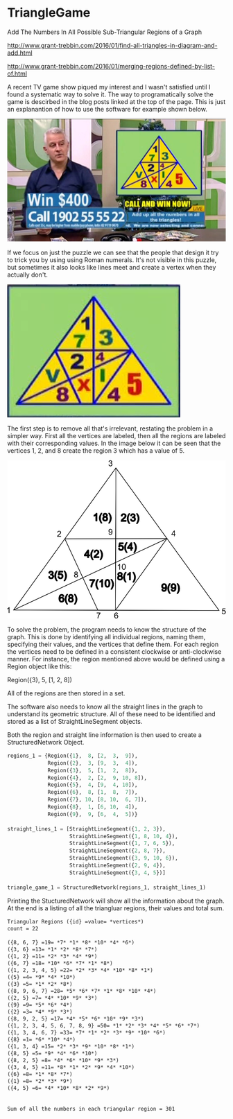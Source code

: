 # TriangleGame
Add The Numbers In All Possible Sub-Triangular Regions of a Graph

http://www.grant-trebbin.com/2016/01/find-all-triangles-in-diagram-and-add.html

http://www.grant-trebbin.com/2016/01/merging-regions-defined-by-list-of.html

A recent TV game show piqued my interest and I wasn't satisfied until I found a systematic way to solve it.  The way to programatically solve the game is descirbed in the blog posts linked at the top of the page.  This is just an explanantion of how to use the software for example shown below.

![](https://github.com/GrantTrebbin/TriangleGame/blob/master/20151215_214417.jpg)

If we focus on just the puzzle we can see that the people that design it try to trick you by using using Roman numerals.  It's not visible in this puzzle, but sometimes it also looks like lines meet and create a vertex when they actually don't.

![](https://github.com/GrantTrebbin/TriangleGame/blob/master/20151215_214417s.png)

The first step is to remove all that's irrelevant, restating the problem in a simpler way.  First all the vertices are labeled, then all the regions are labeled with their corresponding values.  In the image below it can be seen that the vertices 1, 2, and 8 create the region 3 which has a value of 5.

![](https://github.com/GrantTrebbin/TriangleGame/blob/master/drawing1.png)

To solve the problem, the program needs to know the structure of the graph.  This is done by identifying all individual regions, naming them, specifying their values, and the vertices that define them.  For each region the vertices need to be defined in a consistent clockwise or anti-clockwise manner.  For instance, the region mentioned above would be defined using a Region object like this:

Region({3}, 5, [1, 2, 8])

All of the regions are then stored in a set.

The software also needs to know all the straight lines in the graph to understand its geometric structure.  All of these need to be identified and stored as a list of StraightLineSegment objects.

Both the region and straight line information is then used to create a StructuredNetwork Object.

```python
regions_1 = {Region({1},  8, [2,  3,  9]),
             Region({2},  3, [9,  3,  4]),
             Region({3},  5, [1,  2,  8]),
             Region({4},  2, [2,  9, 10, 8]),
             Region({5},  4, [9,  4, 10]),
             Region({6},  8, [1,  8,  7]),
             Region({7}, 10, [8, 10,  6, 7]),
             Region({8},  1, [6, 10,  4]),
             Region({9},  9, [6,  4,  5])}

straight_lines_1 = [StraightLineSegment({1, 2, 3}),
                    StraightLineSegment({1, 8, 10, 4}),
                    StraightLineSegment({1, 7, 6, 5}),
                    StraightLineSegment({2, 8, 7}),
                    StraightLineSegment({3, 9, 10, 6}),
                    StraightLineSegment({2, 9, 4}),
                    StraightLineSegment({3, 4, 5})]

triangle_game_1 = StructuredNetwork(regions_1, straight_lines_1)
```
Printing the StucturedNetwork will show all the information about the graph.  At the end is a listing of all the triangluar regions, their values and total sum.
```
Triangular Regions ({id} =value= *vertices*)
count = 22

({8, 6, 7} =19= *7* *1* *8* *10* *4* *6*)
({3, 6} =13= *1* *2* *8* *7*)
({1, 2} =11= *2* *3* *4* *9*)
({6, 7} =18= *10* *6* *7* *1* *8*)
({1, 2, 3, 4, 5} =22= *2* *3* *4* *10* *8* *1*)
({5} =4= *9* *4* *10*)
({3} =5= *1* *2* *8*)
({8, 9, 6, 7} =28= *5* *6* *7* *1* *8* *10* *4*)
({2, 5} =7= *4* *10* *9* *3*)
({9} =9= *5* *6* *4*)
({2} =3= *4* *9* *3*)
({8, 9, 2, 5} =17= *4* *5* *6* *10* *9* *3*)
({1, 2, 3, 4, 5, 6, 7, 8, 9} =50= *1* *2* *3* *4* *5* *6* *7*)
({1, 3, 4, 6, 7} =33= *7* *1* *2* *3* *9* *10* *6*)
({8} =1= *6* *10* *4*)
({1, 3, 4} =15= *2* *3* *9* *10* *8* *1*)
({8, 5} =5= *9* *4* *6* *10*)
({8, 2, 5} =8= *4* *6* *10* *9* *3*)
({3, 4, 5} =11= *8* *1* *2* *9* *4* *10*)
({6} =8= *1* *8* *7*)
({1} =8= *2* *3* *9*)
({4, 5} =6= *4* *10* *8* *2* *9*)


Sum of all the numbers in each triangular region = 301
```
